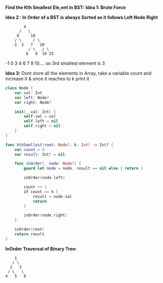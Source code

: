 **Find the Kth Smallest Ele,ent in BST:**
**Idea 1: Brute Force**

**Idea 2 : In Order of a BST is always Sorted as it follows Left Node Right**

```
        4
      /   \
     0     10 
    / \     / \
   -1  3   7   20
          / \   / \
         6   9  10 25
```
-1 0 3 4 6 7 9 10....
so 3rd smallest element is 3

**Idea 3:** Dont store all the elements in Array, take a variable count and increase it & once it reaches to k print it


```swift
class Node {
    var val: Int
    var left: Node?
    var right: Node?

    init(_ val: Int) {
        self.val = val
        self.left = nil
        self.right = nil
    }
}

func kthSmallest(root: Node?, k: Int) -> Int? {
    var count = 0
    var result: Int? = nil

    func inOrder(_ node: Node?) {
        guard let node = node, result == nil else { return }

        inOrder(node.left)

        count += 1
        if count == k {
            result = node.val
            return
        }

        inOrder(node.right)
    }

    inOrder(root)
    return result
}
```

**InOrder Traversal of Binary Tree:**

        1
       / \
      2   3
     / \   \
    4   5   6



